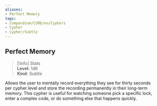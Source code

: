 ```yaml
---
aliases:
- Perfect Memory
tags:
- Compendium/CSRD/en/Cyphers
- Cypher
- Cypher/Subtle
---
```


  
## Perfect Memory  
>[!info] Stats  
> **Level:** 1d6  
> **Kind:** Subtle
  
Allows the user to mentally record everything they see for thirty seconds per cypher level and store the recording permanently in their long-term memory. This cypher is useful for watching someone pick a specific lock, enter a complex code, or do something else that happens quickly.
